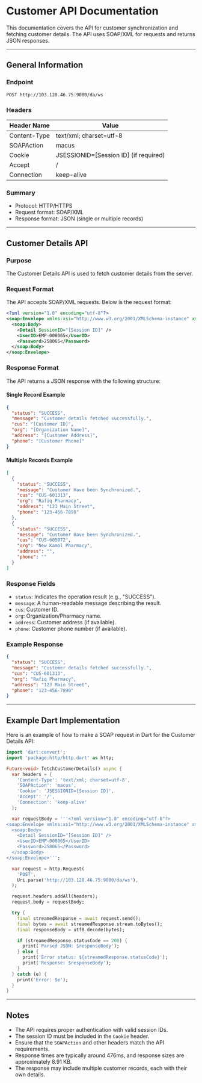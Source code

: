 # Customer API Documentation

This documentation covers the API for customer synchronization and fetching customer details. The API uses SOAP/XML for requests and returns JSON responses.

---

## General Information

### Endpoint

```text
POST http://103.120.46.75:9080/da/ws
```

### Headers

| Header Name   | Value                        |
|---------------|------------------------------|
| Content-Type  | text/xml; charset=utf-8      |
| SOAPAction    | macus                        |
| Cookie        | JSESSIONID=[Session ID] (if required) |
| Accept        | /                            |
| Connection    | keep-alive                   |

### Summary

* Protocol: HTTP/HTTPS
* Request format: SOAP/XML
* Response format: JSON (single or multiple records)

---

## Customer Details API

### Purpose

The Customer Details API is used to fetch customer details from the server.

### Request Format

The API accepts SOAP/XML requests. Below is the request format:

```xml
<?xml version="1.0" encoding="utf-8"?>
<soap:Envelope xmlns:xsi="http://www.w3.org/2001/XMLSchema-instance" xmlns:xsd="http://www.w3.org/2001/XMLSchema" xmlns:soap="http://schemas.xmlsoap.org/soap/envelope/">
  <soap:Body>
    <Detail SessionID="[Session ID]" />
    <UserID>EMP-008065</UserID>
    <Password>258065</Password>
  </soap:Body>
</soap:Envelope>
```

### Response Format

The API returns a JSON response with the following structure:

#### Single Record Example

```json
{
  "status": "SUCCESS",
  "message": "Customer details fetched successfully.",
  "cus": "[Customer ID]",
  "org": "[Organization Name]",
  "address": "[Customer Address]",
  "phone": "[Customer Phone]"
}
```

#### Multiple Records Example

```json
[
  {
    "status": "SUCCESS",
    "message": "Customer Have been Synchronized.",
    "cus": "CUS-601313",
    "org": "Rafiq Pharmacy",
    "address": "123 Main Street",
    "phone": "123-456-7890"
  },
  {
    "status": "SUCCESS",
    "message": "Customer Have been Synchronized.",
    "cus": "CUS-605072",
    "org": "New Kamol Pharmacy",
    "address": "",
    "phone": ""
  }
]
```

### Response Fields

* `status`: Indicates the operation result (e.g., "SUCCESS").
* `message`: A human-readable message describing the result.
* `cus`: Customer ID.
* `org`: Organization/Pharmacy name.
* `address`: Customer address (if available).
* `phone`: Customer phone number (if available).

### Example Response

```json
{
  "status": "SUCCESS",
  "message": "Customer details fetched successfully.",
  "cus": "CUS-601313",
  "org": "Rafiq Pharmacy",
  "address": "123 Main Street",
  "phone": "123-456-7890"
}
```

---

## Example Dart Implementation

Here is an example of how to make a SOAP request in Dart for the Customer Details API:

```dart
import 'dart:convert';
import 'package:http/http.dart' as http;

Future<void> fetchCustomerDetails() async {
  var headers = {
    'Content-Type': 'text/xml; charset=utf-8',
    'SOAPAction': 'macus',
    'Cookie': 'JSESSIONID=[Session ID]',
    'Accept': '/',
    'Connection': 'keep-alive'
  };

  var requestBody = '''<?xml version="1.0" encoding="utf-8"?>
<soap:Envelope xmlns:xsi="http://www.w3.org/2001/XMLSchema-instance" xmlns:xsd="http://www.w3.org/2001/XMLSchema" xmlns:soap="http://schemas.xmlsoap.org/soap/envelope/">
  <soap:Body>
    <Detail SessionID="[Session ID]" />
    <UserID>EMP-008065</UserID>
    <Password>258065</Password>
  </soap:Body>
</soap:Envelope>''';

  var request = http.Request(
    'POST',
    Uri.parse('http://103.120.46.75:9080/da/ws'),
  );

  request.headers.addAll(headers);
  request.body = requestBody;

  try {
    final streamedResponse = await request.send();
    final bytes = await streamedResponse.stream.toBytes();
    final responseBody = utf8.decode(bytes);

    if (streamedResponse.statusCode == 200) {
      print('Parsed JSON: $responseBody');
    } else {
      print('Error status: ${streamedResponse.statusCode}');
      print('Response: $responseBody');
    }
  } catch (e) {
    print('Error: $e');
  }
}
```

---

## Notes

* The API requires proper authentication with valid session IDs.
* The session ID must be included in the `Cookie` header.
* Ensure that the `SOAPAction` and other headers match the API requirements.
* Response times are typically around 476ms, and response sizes are approximately 8.91 KB.
* The response may include multiple customer records, each with their own details.
